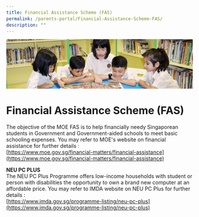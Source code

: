 ```yaml
---
title: Financial Assistance Scheme (FAS)
permalink: /parents-portal/Financial-Assistance-Scheme-FAS/
description: ""
---
```

![](/images/banner.gif)

Financial Assistance Scheme (FAS)
=================================


The objective of the MOE FAS is to help financially needy Singaporean students in Government and Government-aided schools to meet basic schooling expenses. You may refer to MOE's website on financial assistance for further details :  
[https://www.moe.gov.sg/financial-matters/financial-assistance](https://www.moe.gov.sg/financial-matters/financial-assistance)  
  
**NEU PC PLUS**   
The NEU PC Plus Programme offers low-income households with student or person with disabilities the opportunity to own a brand new computer at an affordable price. You may refer to IMDA website on NEU PC Plus for further details :   
[https://www.imda.gov.sg/programme-listing/neu-pc-plus](https://www.imda.gov.sg/programme-listing/neu-pc-plus)